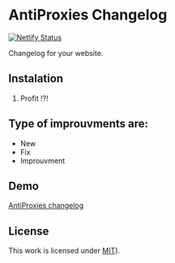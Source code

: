 # AntiProxies Changelog

[![Netlify Status](https://api.netlify.com/api/v1/badges/896e9dee-d49f-46a4-82f9-61f63c973903/deploy-status)](https://app.netlify.com/sites/antiproxies-changelog/deploys)


Changelog for your website.


## Instalation

1. Profit !?!

## Type of improuvments are:

* New
* Fix
* Improuvment

## Demo

[AntiProxies changelog](https://changelog.antiproxies.com)

## License

This work is licensed under [MIT](LICENSE.md)).

